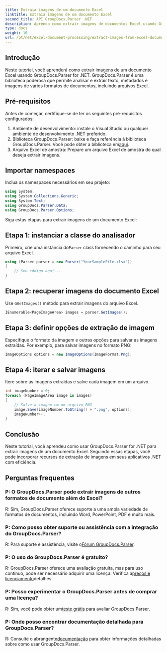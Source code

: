 ```yaml
---
title: Extraia imagens de um documento Excel
linktitle: Extraia imagens de um documento Excel
second_title: API GroupDocs.Parser .NET
description: Aprenda como extrair imagens de documentos Excel usando GroupDocs.Parser for .NET. Guia passo a passo com exemplos de código.
type: docs
weight: 10
url: /pt/net/excel-document-processing/extract-images-from-excel-document/
---
```

## Introdução
Neste tutorial, você aprenderá como extrair imagens de um documento Excel usando GroupDocs.Parser for .NET. GroupDocs.Parser é uma biblioteca poderosa que permite analisar e extrair texto, metadados e imagens de vários formatos de documentos, incluindo arquivos Excel.
## Pré-requisitos
Antes de começar, certifique-se de ter os seguintes pré-requisitos configurados:
1. Ambiente de desenvolvimento: instale o Visual Studio ou qualquer ambiente de desenvolvimento .NET preferido.
2.  Biblioteca GroupDocs.Parser: baixe e faça referência à biblioteca GroupDocs.Parser. Você pode obter a biblioteca em[aqui](https://releases.groupdocs.com/parser/net/).
3. Arquivo Excel de amostra: Prepare um arquivo Excel de amostra do qual deseja extrair imagens.
## Importar namespaces
Inclua os namespaces necessários em seu projeto:
```csharp
using System;
using System.Collections.Generic;
using System.Text;
using GroupDocs.Parser.Data;
using GroupDocs.Parser.Options;
```
Siga estas etapas para extrair imagens de um documento Excel:
## Etapa 1: instanciar a classe do analisador
 Primeiro, crie uma instância do`Parser` class fornecendo o caminho para seu arquivo Excel.
```csharp
using (Parser parser = new Parser("YourSampleFile.xlsx"))
{
    // Seu código aqui...
}
```
## Etapa 2: recuperar imagens do documento Excel
 Use o`GetImages()` método para extrair imagens do arquivo Excel.
```csharp
IEnumerable<PageImageArea> images = parser.GetImages();
```
## Etapa 3: definir opções de extração de imagem
Especifique o formato da imagem e outras opções para salvar as imagens extraídas. Por exemplo, para salvar imagens no formato PNG:
```csharp
ImageOptions options = new ImageOptions(ImageFormat.Png);
```
## Etapa 4: iterar e salvar imagens
Itere sobre as imagens extraídas e salve cada imagem em um arquivo.
```csharp
int imageNumber = 0;
foreach (PageImageArea image in images)
{
    // Salve a imagem em um arquivo PNG
    image.Save(imageNumber.ToString() + ".png", options);
    imageNumber++;
}
```
## Conclusão
Neste tutorial, você aprendeu como usar GroupDocs.Parser for .NET para extrair imagens de um documento Excel. Seguindo essas etapas, você pode incorporar recursos de extração de imagens em seus aplicativos .NET com eficiência.

## Perguntas frequentes
### P: O GroupDocs.Parser pode extrair imagens de outros formatos de documento além do Excel?
R: Sim, GroupDocs.Parser oferece suporte a uma ampla variedade de formatos de documentos, incluindo Word, PowerPoint, PDF e muito mais.
### P: Como posso obter suporte ou assistência com a integração do GroupDocs.Parser?
 R: Para suporte e assistência, visite o[Fórum GroupDocs.Parser](https://forum.groupdocs.com/c/parser/17).
### P: O uso do GroupDocs.Parser é gratuito?
 R: GroupDocs.Parser oferece uma avaliação gratuita, mas para uso contínuo, pode ser necessário adquirir uma licença. Verifica a[preços e licenciamento](https://purchase.groupdocs.com/buy)detalhes.
### P: Posso experimentar o GroupDocs.Parser antes de comprar uma licença?
 R: Sim, você pode obter um[teste grátis](https://releases.groupdocs.com/) para avaliar GroupDocs.Parser.
### P: Onde posso encontrar documentação detalhada para GroupDocs.Parser?
 R: Consulte o abrangente[documentação](https://reference.groupdocs.com/parser/net/) para obter informações detalhadas sobre como usar GroupDocs.Parser.
